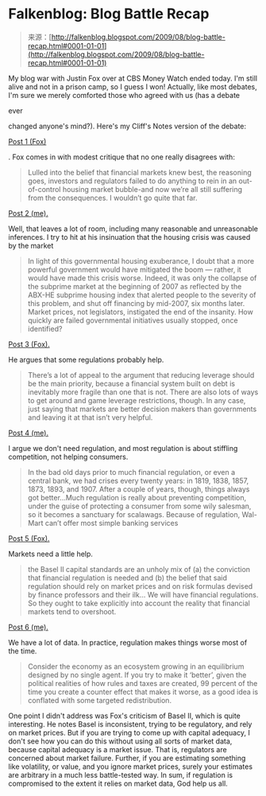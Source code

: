 <!--yml
category: 未分类
date: 2024-05-12 21:52:07
-->

# Falkenblog: Blog Battle Recap

> 来源：[http://falkenblog.blogspot.com/2009/08/blog-battle-recap.html#0001-01-01](http://falkenblog.blogspot.com/2009/08/blog-battle-recap.html#0001-01-01)

My blog war with Justin Fox over at CBS Money Watch ended today. I'm still alive and not in a prison camp, so I guess I won! Actually, like most debates, I'm sure we merely comforted those who agreed with us (has a debate

ever

changed anyone's mind?). Here's my Cliff's Notes version of the debate:

[Post 1 (Fox)](http://moneywatch.bnet.com/economic-news/blog/blog-war/the-price-isnt-always-right/464/)

. Fox comes in with modest critique that no one really disagrees with:

> Lulled into the belief that financial markets knew best, the reasoning goes, investors and regulators failed to do anything to rein in an out-of-control housing market bubble-and now we’re all still suffering from the consequences.
> I wouldn’t go quite that far.

[Post 2 (me).](http://moneywatch.bnet.com/economic-news/blog/blog-war/in-defense-of-efficient-markets/468/?tag=content;col1)

Well, that leaves a lot of room, including many reasonable and unreasonable inferences. I try to hit at his insinuation that the housing crisis was caused by the market

> In light of this governmental housing exuberance, I doubt that a more powerful government would have mitigated the boom — rather, it would have made this crisis worse. Indeed, it was only the collapse of the subprime market at the beginning of 2007 as reflected by the ABX-HE subprime housing index that alerted people to the severity of this problem, and shut off financing by mid-2007, six months later. Market prices, not legislators, instigated the end of the insanity. How quickly are failed governmental initiatives usually stopped, once identified?

[Post 3 (Fox).](http://moneywatch.bnet.com/economic-news/blog/blog-war/markets-can-do-many-things-well-but-not-everything/473/?tag=content;col1)

He argues that some regulations probably help.

> There’s a lot of appeal to the argument that reducing leverage should be the main priority, because a financial system built on debt is inevitably more fragile than one that is not. There are also lots of ways to get around and game leverage restrictions, though. In any case, just saying that markets are better decision makers than governments and leaving it at that isn’t very helpful.

[Post 4 (me).](http://moneywatch.bnet.com/economic-news/blog/blog-war/why-most-market-regulation-is-useless-andor-harmful/484/?tag=col1;blog-river)

I argue we don't need regulation, and most regulation is about stiffling competition, not helping consumers.

> In the bad old days prior to much financial regulation, or even a central bank, we had crises every twenty years: in 1819, 1838, 1857, 1873, 1893, and 1907\. After a couple of years, though, things always got better...Much regulation is really about preventing competition, under the guise of protecting a consumer from some wily salesman, so it becomes a sanctuary for scalawags. Because of regulation, Wal-Mart can’t offer most simple banking services

[Post 5 (Fox).](http://moneywatch.bnet.com/economic-news/blog/blog-war/back-to-the-myth-of-the-rational-market/489/?tag=col1;blog-river)

Markets need a little help.

> the Basel II capital standards are an unholy mix of (a) the conviction that financial regulation is needed and (b) the belief that said regulation should rely on market prices and on risk formulas devised by finance professors and their ilk... We will have financial regulations. So they ought to take explicitly into account the reality that financial markets tend to overshoot.

[Post 6 (me).](http://moneywatch.bnet.com/economic-news/blog/blog-war/we-need-less-regulation-not-more/504/?tag=col1;blog-river)

We have a lot of data. In practice, regulation makes things worse most of the time.

> Consider the economy as an ecosystem growing in an equilibrium designed by no single agent. If you try to make it ‘better’, given the political realities of how rules and taxes are created, 99 percent of the time you create a counter effect that makes it worse, as a good idea is conflated with some targeted redistribution.

One point I didn't address was Fox's criticism of Basel II, which is quite interesting. He notes Basel is inconsistent, trying to be regulatory, and rely on market prices. But if you are trying to come up with capital adequacy, I don't see how you can do this without using all sorts of market data, because capital adequacy is a market issue. That is, regulators are concerned about market failure. Further, if you are estimating something like volatility, or value, and you ignore market prices, surely your estimates are arbitrary in a much less battle-tested way. In sum, if regulation is compromised to the extent it relies on market data, God help us all.